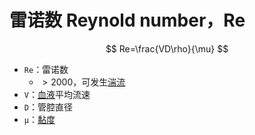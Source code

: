 # 雷诺数 Reynold number，Re

$$
Re=\frac{VD\rho}{\mu}
$$

- `Re`：雷诺数
    - $>2000$，可发生[湍流](湍流.md)
- `V`：[血液](血液.md)平均流速
- `D`：管腔直径
- `μ`：[黏度](黏度.md)
